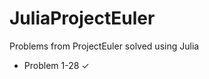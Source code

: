 JuliaProjectEuler
=================

Problems from ProjectEuler solved using Julia

- Problem 1-28  ✓
